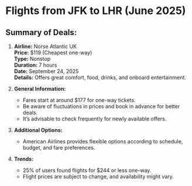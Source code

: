 # Flights from JFK to LHR (June 2025)

## Summary of Deals:
1. **Airline:** Norse Atlantic UK  
   **Price:** $119 (Cheapest one-way)  
   **Type:** Nonstop  
   **Duration:** 7 hours  
   **Date:** September 24, 2025  
   **Details:** Offers great comfort, food, drinks, and onboard entertainment.

2. **General Information:**  
   - Fares start at around $177 for one-way tickets.  
   - Be aware of fluctuations in prices and book in advance for better deals.  
   - It’s advisable to check frequently for newly available offers.  

3. **Additional Options:**  
   - American Airlines provides flexible options according to schedule, budget, and fare preferences.

4. **Trends:**  
   - 25% of users found flights for $244 or less one-way.  
   - Flight prices are subject to change, and availability might vary.

